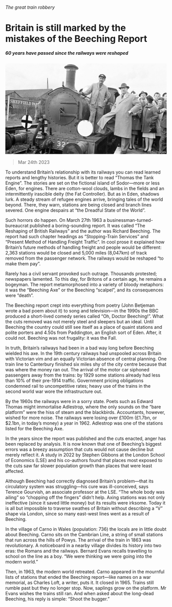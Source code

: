 ###### The great train robbery

# Britain is still marked by the mistakes of the Beeching Report 

##### 60 years have passed since the railways were reshaped 

![image](images/20230325_BRP505.jpg) 

> Mar 24th 2023 

To understand Britain’s relationship with its railways you can read learned reports and lengthy histories. But it is better to read “Thomas the Tank Engine”. The stories are set on the fictional island of Sodor—more or less Eden, for engines. There are cotton-wool clouds, lambs in the fields and an intermittently irascible deity (the Fat Controller). But as in Eden, shadows lurk. A steady stream of refugee engines arrive, bringing tales of the world beyond. There, they warn, stations are being closed and branch lines severed. One engine despairs at “the Dreadful State of the World”. 

Such horrors do happen. On March 27th 1963 a businessman-turned-bureaucrat published a boring-sounding report. It was called “The Reshaping of British Railways” and the author was Richard Beeching. The report had such chapter headings as “Stopping-Train Services” and “Present Method of Handling Freight Traffic”. In cool prose it explained how Britain’s future methods of handling freight and people would be different: 2,363 stations would be closed and 5,000 miles (8,047km) of track removed from the passenger network. The railways would be reshaped “to make them pay”. 

Rarely has a civil servant provoked such outrage. Thousands protested; newspapers lamented. To this day, for Britons of a certain age, he remains a bogeyman. The report metamorphosed into a variety of bloody metaphors: it was the “Beeching Axe” or the Beeching “scalpel”, and its consequences were “death”. 

The Beeching report crept into everything from poetry (John Betjeman wrote a bad poem about it) to song and television—in the 1990s the BBC produced a short-lived comedy series called “Oh, Doctor Beeching!”. What the cuts removed was not merely steel and sleepers but an ideal. Until Beeching the country could still see itself as a place of quaint stations and polite porters and 4.50s from Paddington, an English sort of Eden. After, it could not. Beeching was not frugality: it was the Fall. 

In truth, Britain’s railways had been in a bad way long before Beeching wielded his axe. In the 19th century railways had unspooled across Britain with Victorian vim and an equally Victorian absence of central planning. One train line to Canterbury finished six miles shy of the city centre because that was where the money ran out. The arrival of the motor car siphoned passengers away from the trains: by 1929 some stations already had less than 10% of their pre-1914 traffic. Government pricing obligations condemned rail to uncompetitive rates; heavy use of the trains in the second world war wore the infrastructure out. 

By the 1960s the railways were in a sorry state. Poets such as Edward Thomas might immortalise Adlestrop, where the only sounds on the “bare platform” were the hiss of steam and the blackbirds. Accountants, however, wished for more noise. The railways were losing over £100m (£1.7bn, or $2.1bn, in today’s money) a year in 1962. Adlestrop was one of the stations listed for the Beeching Axe. 

In the years since the report was published and the cuts enacted, anger has been replaced by analysis. It is now known that one of Beeching’s biggest errors was a breezy assumption that cuts would not cause decline but merely reflect it. A study in 2022 by Stephen Gibbons at the London School of Economics (LSE) and his co-authors found that places most exposed to the cuts saw far slower population growth than places that were least affected. 

Although Beeching had correctly diagnosed Britain’s problem—that its circulatory system was struggling—his cure was ill-conceived, says Terence Gourvish, an associate professor at the LSE. “The whole body was ailing” so “chopping off the fingers” didn’t help. Axing stations was not only ineffective (since it saved little money) but its results were irksome. Today it is all but impossible to traverse swathes of Britain without describing a “V” shape via London, since so many east-west lines went as a result of Beeching. 

In the village of Carno in Wales (population: 736) the locals are in little doubt about Beeching. Carno sits on the Cambrian Line, a string of small stations that run across the hills of Powys. The arrival of the train in 1863 was revolutionary. A noticeboard in a nearby village divides its history into two eras: the Romans and the railways. Bernard Evans recalls travelling to school on the line as a boy. “We were thinking we were going into the modern world.” 

Then, in 1963, the modern world retreated. Carno appeared in the mournful lists of stations that ended the Beeching report—like names on a war memorial, as Charles Loft, a writer, puts it. It closed in 1965. Trains still rumble past but they no longer stop. Now, saplings grow on the platform. Mr Evans wishes the trains still ran. And when asked about the long-dead Beeching, his reply is simple: “Shoot the bugger.” 


